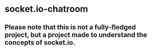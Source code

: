 # socket.io-chatroom

## Please note that this is not a fully-fledged project, but a project made to understand the concepts of socket.io.
